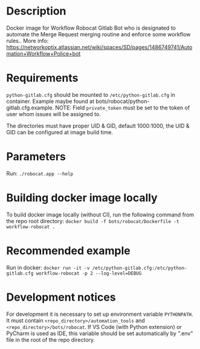 # Description
Docker image for Workflow Robocat Gitlab Bot who is designated to automate the Merge Request merging routine and enforce some workflow rules..
More info: https://networkoptix.atlassian.net/wiki/spaces/SD/pages/1486749741/Automation+Workflow+Police+bot

# Requirements
`python-gitlab.cfg` should be mounted to `/etc/python-gitlab.cfg` in container.
Example maybe found at bots/robocat/python-gitlab.cfg.example.
NOTE: Field `private_token` must be set to the token of user whom issues will be assigned to.

The directories must have proper UID & GID, default 1000:1000,
the UID & GID can be configured at image build time.

# Parameters
Run: `./robocat.app --help`

# Building docker image locally
To build docker image locally (without CI), run the following command from the repo root directory:
`docker build -f bots/robocat/Dockerfile -t workflow-robocat .`

# Recommended example
Run in docker:
`docker run -it -v /etc/python-gitlab.cfg:/etc/python-gitlab.cfg workflow-robocat -p 2 --log-level=DEBUG`

# Development notices
For development it is necessary to set up environment variable `PYTHONPATH`. It must contain
`<repo_directory>/automation_tools` and `<repo_directory>/bots/robocat`. If VS Code (with Python
extension) or PyCharm is used as IDE, this variable should be set automatically by ".env" file in
the root of the repo directory.
